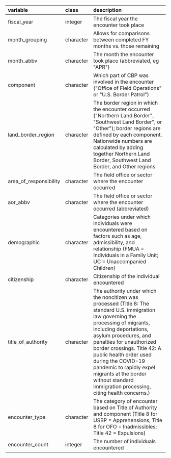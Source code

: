 |variable               |class     |description                           |
|:----------------------|:---------|:-------------------------------------|
|fiscal_year            |integer   |The fiscal year the encounter took place |
|month_grouping         |character |Allows for comparisons between completed FY months vs. those remaining |
|month_abbv             |character |The month the encounter took place (abbreviated, eg "APR") |
|component              |character |Which part of CBP was involved in the encounter ("Office of Field Operations" or "U.S. Border Patrol") |
|land_border_region     |character |The border region in which the encounter occurred ("Northern Land Border", "Southwest Land Border", or "Other"); border regions are defined by each component. Nationwide numbers are calculated by adding together Northern Land Border, Southwest Land Border, and Other regions |
|area_of_responsibility |character |The field office or sector where the encounter occurred |
|aor_abbv               |character |The field office or sector where the encounter occurred (abbreviated) |
|demographic            |character |Categories under which individuals were encountered based on factors such as age, admissibility, and relationship (FMUA = Individuals in a Family Unit; UC = Unaccompanied Children) |
|citizenship            |character |Citizenship of the individual encountered |
|title_of_authority     |character |The authority under which the noncitizen was processed (Title 8: The standard U.S. immigration law governing the processing of migrants, including deportations, asylum procedures, and penalties for unauthorized border crossings. Title 42: A public health order used during the COVID-19 pandemic to rapidly expel migrants at the border without standard immigration processing, citing health concerns.) |
|encounter_type         |character |The category of encounter based on Title of Authority and component (Title 8 for USBP = Apprehensions; Title 8 for OFO = Inadmissibles; Title 42 = Expulsions) |
|encounter_count        |integer   |The number of individuals encountered |

